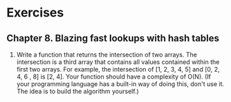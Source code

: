 # Exercises 
## Chapter 8. Blazing fast lookups with hash tables

1. Write a function that returns the intersection of two arrays.
The intersection is a third array that contains all values contained within the first two arrays.
For example, the intersection of [1, 2, 3, 4, 5] and [0, 2, 4, 6 , 8] is [2, 4].
Your function should have a complexity of O(N). (If your programming language has a built-in way of doing this, don't use it.
The idea is to build the algorithm yourself.)
